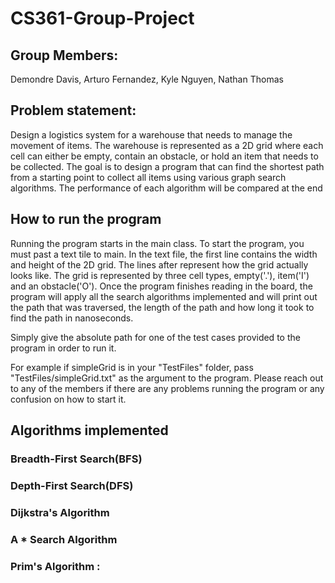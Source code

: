 # CS361-Group-Project

## Group Members:
Demondre Davis, Arturo Fernandez, Kyle Nguyen, Nathan Thomas

## Problem statement:
Design a logistics system for a warehouse that needs to manage the movement 
of items. The warehouse is represented as a 2D grid where each cell can 
either be empty, contain an obstacle, or hold an item that needs to be 
collected. The goal is to design a program that can find the shortest path 
from a starting point to collect all items using various graph search 
algorithms. The performance of each algorithm will be compared at the end 


## How to run the program
Running the program starts in the main class. To start the program, you must 
past a text tile to main. In the text file, the first line contains the 
width and height of the 2D grid. The lines after represent how the grid actually
looks like. The grid is represented by three cell types, empty('.'), item('I') 
and an obstacle('O'). Once the program finishes reading in the board, the 
program will apply all the search algorithms implemented and will print out the
path that was traversed, the length of the path and how long it took to find the
path in nanoseconds.

Simply give the absolute path for one of the test cases provided to the program
in order to run it.

For example if simpleGrid is in your "TestFiles" folder, pass "TestFiles/simpleGrid.txt"
as the argument to the program. Please reach out to any of the members if there
are any problems running the program or any confusion on how to start it.


## Algorithms implemented

### Breadth-First Search(BFS)

### Depth-First Search(DFS)

### Dijkstra's Algorithm

### A * Search Algorithm

### Prim's Algorithm : 


